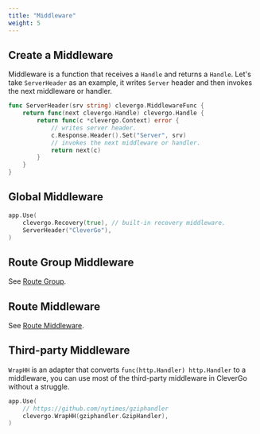 ```yaml
---
title: "Middleware"
weight: 5
---
```


## Create a Middleware

Middleware is a function that receives a `Handle` and returns a `Handle`. Let's take `ServerHeader` as an example, it writes `Server` header and then invokes the next middleware or handler.

```go
func ServerHeader(srv string) clevergo.MiddlewareFunc {
    return func(next clevergo.Handle) clevergo.Handle {
        return func(c *clevergo.Context) error {
            // writes server header.
            c.Response.Header().Set("Server", srv)
            // invokes the next middleware or handler.
            return next(c)
        }
    }
}
```

## Global Middleware

```go
app.Use(
    clevergo.Recovery(true), // built-in recovery middleware.
    ServerHeader("CleverGo"),
)
```

## Route Group Middleware

See [Route Group](/docs/routing/route-group).

## Route Middleware

See [Route Middleware](/docs/routing/#route-middleware).

## Third-party Middleware

`WrapHH` is an adapter that converts `func(http.Handler) http.Handler` to a middleware, you can use most of the third-party middleware in CleverGo without a struggle.

```go
app.Use(
    // https://github.com/nytimes/gziphandler
    clevergo.WrapHH(gziphandler.GzipHandler),
)
```
